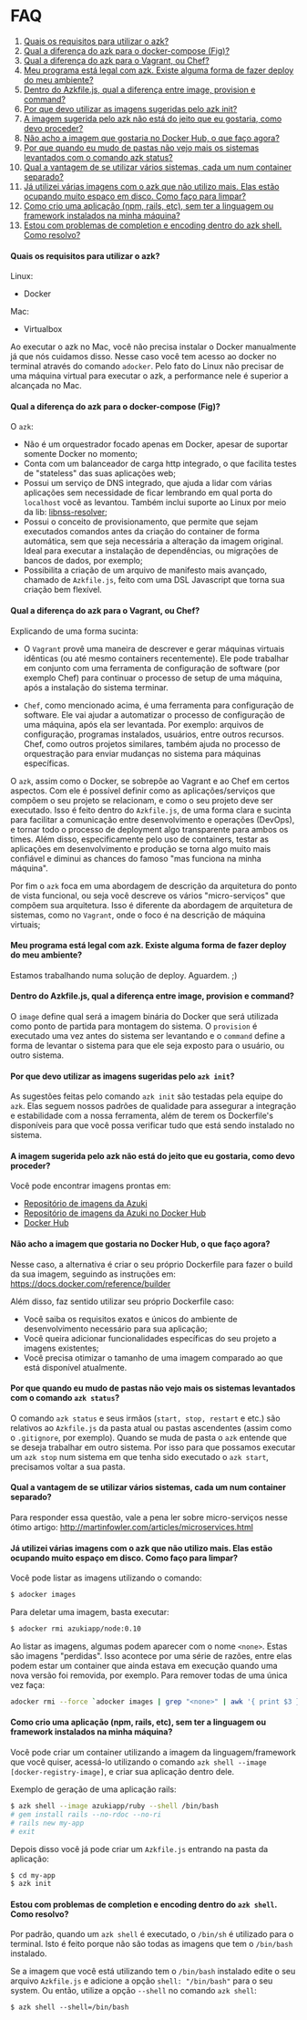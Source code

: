 # FAQ

1. [Quais os requisitos para utilizar o azk?](README.html#quais-os-requisitos-para-utilizar-o-azk)
1. [Qual a diferença do azk para o docker-compose (Fig)?](README.html#qual-a-diferena-do-azk-para-o-docker-compose-fig)
1. [Qual a diferença do azk para o Vagrant, ou Chef?](README.html#qual-a-diferena-do-azk-para-o-vagrant-ou-chef)
1. [Meu programa está legal com azk. Existe alguma forma de fazer deploy do meu ambiente?](README.html#meu-programa-est-legal-com-azk-existe-alguma-forma-de-fazer-deploy-do-meu-ambiente)
1. [Dentro do Azkfile.js, qual a diferença entre image, provision e command?](README.html#dentro-do-azkfilejs-qual-a-diferena-entre-image-provision-e-command)
1. [Por que devo utilizar as imagens sugeridas pelo azk init?](README.html#por-que-devo-utilizar-as-imagens-sugeridas-pelo-azk-init)
1. [A imagem sugerida pelo azk não está do jeito que eu gostaria, como devo proceder?](README.html#a-imagem-sugerida-pelo-azk-no-est-do-jeito-que-eu-gostaria-como-devo-proceder)
1. [Não acho a imagem que gostaria no Docker Hub, o que faço agora?](README.html#no-acho-a-imagem-que-gostaria-no-docker-hub-o-que-fao-agora)
1. [Por que quando eu mudo de pastas não vejo mais os sistemas levantados com o comando azk status?](README.html#por-que-quando-eu-mudo-de-pastas-no-vejo-mais-os-sistemas-levantados-com-o-comando-azk-status)
1. [Qual a vantagem de se utilizar vários sistemas, cada um num container separado?](README.html#qual-a-vantagem-de-se-utilizar-vrios-sistemas-cada-um-num-container-separado)
1. [Já utilizei várias imagens com o azk que não utilizo mais. Elas estão ocupando muito espaço em disco. Como faço para limpar?](README.html#j-utilizei-vrias-imagens-com-o-azk-que-no-utilizo-mais-elas-esto-ocupando-muito-espao-em-disco-como-fao-para-limpar)
1. [Como crio uma aplicação (npm, rails, etc), sem ter a linguagem ou framework instalados na minha máquina?](README.html#como-crio-uma-aplicao-npm-rails-etc-sem-ter-a-linguagem-ou-framework-instalados-na-minha-mquina)
1. [Estou com problemas de completion e encoding dentro do azk shell. Como resolvo?](README.html#estou-com-problemas-de-completion-e-encoding-dentro-do-azk-shell-como-resolvo)

#### Quais os requisitos para utilizar o azk?

Linux:
- Docker

Mac:
- Virtualbox

Ao executar o azk no Mac, você não precisa instalar o Docker manualmente já que nós cuidamos disso. Nesse caso você tem acesso ao docker no terminal através do comando `adocker`. Pelo fato do Linux não precisar de uma máquina virtual para executar o azk, a performance nele é superior a alcançada no Mac.

#### Qual a diferença do azk para o docker-compose (Fig)?

O `azk`:

- Não é um orquestrador focado apenas em Docker, apesar de suportar somente Docker no momento;
- Conta com um balanceador de carga http integrado, o que facilita testes de "stateless" das suas aplicações web;
- Possui um serviço de DNS integrado, que ajuda a lidar com várias aplicações sem necessidade de ficar lembrando em qual porta do `localhost` você as levantou. Também inclui suporte ao Linux por meio da lib: [libnss-resolver](https://github.com/azukiapp/libnss-resolver);
- Possui o conceito de provisionamento, que permite que sejam executados comandos antes da criação do container de forma automática, sem que seja necessária a alteração da imagem original. Ideal para executar a instalação de dependências, ou migrações de bancos de dados, por exemplo;
- Possibilita a criação de um arquivo de manifesto mais avançado, chamado de `Azkfile.js`, feito com uma DSL Javascript que torna sua criação bem flexível.

#### Qual a diferença do azk para o Vagrant, ou Chef?

Explicando de uma forma sucinta:

- O `Vagrant` provê uma maneira de descrever e gerar máquinas virtuais idênticas (ou até mesmo containers recentemente). Ele pode trabalhar em conjunto com uma ferramenta de configuração de software (por exemplo Chef) para continuar o processo de setup de uma máquina, após a instalação do sistema terminar.

- `Chef`, como mencionado acima, é uma ferramenta para configuração de software. Ele vai ajudar a automatizar o processo de configuração de uma máquina, após ela ser levantada. Por exemplo: arquivos de configuração, programas instalados, usuários, entre outros recursos. Chef, como outros projetos similares, também ajuda no processo de orquestração para enviar mudanças no sistema para máquinas específicas.

O `azk`, assim como o Docker, se sobrepõe ao Vagrant e ao Chef em certos aspectos. Com ele é possível definir como as aplicações/serviços que compõem o seu projeto se relacionam, e como o seu projeto deve ser executado. Isso é feito dentro do `Azkfile.js`, de uma forma clara e sucinta para facilitar a comunicação entre desenvolvimento e operações (DevOps), e tornar todo o processo de deployment algo transparente para ambos os times. Além disso, especificamente pelo uso de containers, testar as aplicações em desenvolvimento e produção se torna algo muito mais confiável e diminui as chances do famoso "mas funciona na minha máquina".

Por fim o `azk` foca em uma abordagem de descrição da arquitetura do ponto de vista funcional, ou seja você descreve os vários "micro-serviços" que compõem sua arquitetura. Isso é diferente da abordagem de arquitetura de sistemas, como no `Vagrant`, onde o foco é na descrição de máquina virtuais;

#### Meu programa está legal com azk. Existe alguma forma de fazer deploy do meu ambiente?

Estamos trabalhando numa solução de deploy. Aguardem. ;)

#### Dentro do Azkfile.js, qual a diferença entre image, provision e command?

O `image` define qual será a imagem binária do Docker que será utilizada como ponto de partida para montagem do sistema. O `provision` é executado uma vez antes do sistema ser levantando e o `command` define a forma de levantar o sistema para que ele seja exposto para o usuário, ou outro sistema.

#### Por que devo utilizar as imagens sugeridas pelo `azk init`?

As sugestões feitas pelo comando `azk init` são testadas pela equipe do `azk`. Elas seguem nossos padrões de qualidade para assegurar a integração e estabilidade com a nossa ferramenta, além de terem os Dockerfile's disponíveis para que você possa verificar tudo que está sendo instalado no sistema.

#### A imagem sugerida pelo azk não está do jeito que eu gostaria, como devo proceder?

Você pode encontrar imagens prontas em:
- [Repositório de imagens da Azuki](http://images.azk.io/)
- [Repositório de imagens da Azuki no Docker Hub](https://registry.hub.docker.com/u/azukiapp)
- [Docker Hub](https://registry.hub.docker.com/)

#### Não acho a imagem que gostaria no Docker Hub, o que faço agora?

Nesse caso, a alternativa é criar o seu próprio Dockerfile para fazer o build da sua imagem, seguindo as instruções em:  https://docs.docker.com/reference/builder

Além disso, faz sentido utilizar seu próprio Dockerfile caso:

- Você saiba os requisitos exatos e únicos do ambiente de desenvolvimento necessário para sua aplicação;
- Você queira adicionar funcionalidades específicas do seu projeto a imagens existentes;
- Você precisa otimizar o tamanho de uma imagem comparado ao que está disponível atualmente.

#### Por que quando eu mudo de pastas não vejo mais os sistemas levantados com o comando `azk status`?

O comando `azk status` e seus irmãos (`start, stop, restart` e etc.) são relativos ao `Azkfile.js` da pasta atual ou pastas ascendentes (assim como o `.gitignore`, por exemplo). Quando se muda de pasta o `azk` entende que se deseja trabalhar em outro sistema. Por isso para que possamos executar um `azk stop` num sistema em que tenha sido executado o `azk start`, precisamos voltar a sua pasta.

#### Qual a vantagem de se utilizar vários sistemas, cada um num container separado?

Para responder essa questão, vale a pena ler sobre micro-serviços nesse ótimo artigo: http://martinfowler.com/articles/microservices.html

#### Já utilizei várias imagens com o azk que não utilizo mais. Elas estão ocupando muito espaço em disco. Como faço para limpar?

Você pode listar as imagens utilizando o comando:

```sh
$ adocker images
```

Para deletar uma imagem, basta executar:

```sh
$ adocker rmi azukiapp/node:0.10
```

Ao listar as imagens, algumas podem aparecer com o nome `<none>`. Estas são imagens "perdidas". Isso acontece por uma série de razões, entre elas podem estar um container que ainda estava em execução quando uma nova versão foi removida, por exemplo. Para remover todas de uma única vez faça:

```sh
adocker rmi --force `adocker images | grep "<none>" | awk '{ print $3 }'`
```

#### Como crio uma aplicação (npm, rails, etc), sem ter a linguagem ou framework instalados na minha máquina?

Você pode criar um container utilizando a imagem da linguagem/framework que você quiser, acessá-lo utilizando o comando `azk shell --image [docker-registry-image]`, e criar sua aplicação dentro dele.

Exemplo de geração de uma aplicação rails:

```sh
$ azk shell --image azukiapp/ruby --shell /bin/bash
# gem install rails --no-rdoc --no-ri
# rails new my-app
# exit
```

Depois disso você já pode criar um `Azkfile.js` entrando na pasta da aplicação:

```sh
$ cd my-app
$ azk init
```

#### Estou com problemas de completion e encoding dentro do `azk shell`. Como resolvo?

Por padrão, quando um `azk shell` é executado, o `/bin/sh` é utilizado para o terminal. Isto é feito porque não são todas as imagens que tem o `/bin/bash` instalado.

Se a imagem que você está utilizando tem o `/bin/bash` instalado edite o seu arquivo `Azkfile.js` e adicione a opção `shell: "/bin/bash"` para o seu system. Ou então, utilize a opção `--shell` no comando `azk shell`:

```shell
$ azk shell --shell=/bin/bash
```
